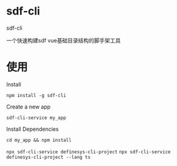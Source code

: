<!--
 * @Author: Devin Shi
 * @Email: yutian.shi@definesys.com
 * @Date: 2018-11-24 01:49:46
 * @LastEditTime: 2019-08-23 16:34:20
 * @LastEditors: Devin Shi
 * @Description: 
 -->
# sdf-cli
sdf-cli

一个快速构建sdf vue基础目录结构的脚手架工具

# 使用

Install

`npm install -g sdf-cli`

Create a new app

`sdf-cli-service my_app`

Install Dependencies

`cd my_app && npm install`

`npx sdf-cli-service definesys-cli-project`
`npx sdf-cli-service definesys-cli-project --lang ts`